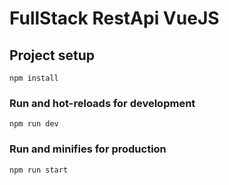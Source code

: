 # FullStack RestApi VueJS

## Project setup
```
npm install
```

### Run and hot-reloads for development
```
npm run dev
```

### Run and minifies for production
```
npm run start
```
